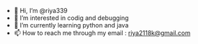 - 👋 Hi, I’m @riya339
- 👀 I’m interested in codig and debugging 
- 🌱 I’m currently learning python and java
- 📫 How to reach me through my email : riya2118k@gmail.com

<!---
riya339/riya339 is a ✨ special ✨ repository because its `README.md` (this file) appears on your GitHub profile.
You can click the Preview link to take a look at your changes.
--->
